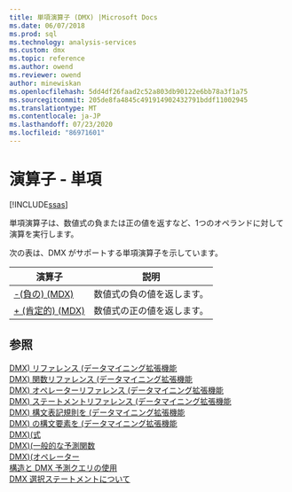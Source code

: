 ```yaml
---
title: 単項演算子 (DMX) |Microsoft Docs
ms.date: 06/07/2018
ms.prod: sql
ms.technology: analysis-services
ms.custom: dmx
ms.topic: reference
ms.author: owend
ms.reviewer: owend
author: minewiskan
ms.openlocfilehash: 5dd4df26faad2c52a803db90122e6bb78a3f1a75
ms.sourcegitcommit: 205de8fa4845c491914902432791bddf11002945
ms.translationtype: MT
ms.contentlocale: ja-JP
ms.lasthandoff: 07/23/2020
ms.locfileid: "86971601"
---
```

# <a name="operators---unary"></a>演算子 - 単項
[!INCLUDE[ssas](../includes/applies-to-version/ssas.md)]

  単項演算子は、数値式の負または正の値を返すなど、1つのオペランドに対して演算を実行します。  
  
 次の表は、DMX がサポートする単項演算子を示しています。  
  
|演算子|説明|  
|--------------|-----------------|  
|[-&#40;負の&#41; &#40;MDX&#41;](../mdx/negative-mdx.md)|数値式の負の値を返します。|  
|[+ &#40;肯定的&#41; &#40;MDX&#41;](../mdx/positive-mdx.md)|数値式の正の値を返します。|  
  
## <a name="see-also"></a>参照  
 [DMX&#41; リファレンス &#40;データマイニング拡張機能](../dmx/data-mining-extensions-dmx-reference.md)   
 [DMX&#41; 関数リファレンス &#40;データマイニング拡張機能](../dmx/data-mining-extensions-dmx-function-reference.md)   
 [DMX&#41; オペレーターリファレンス &#40;データマイニング拡張機能](../dmx/data-mining-extensions-dmx-operator-reference.md)   
 [DMX&#41; ステートメントリファレンス &#40;データマイニング拡張機能](../dmx/data-mining-extensions-dmx-statements.md)   
 [DMX&#41; 構文表記規則を &#40;データマイニング拡張機能](../dmx/data-mining-extensions-dmx-syntax-conventions.md)   
 [DMX&#41; の構文要素を &#40;データマイニング拡張機能](../dmx/data-mining-extensions-dmx-syntax-elements.md)   
 [DMX&#41;&#40;式](../dmx/expressions-dmx.md)   
 [DMX&#41;&#40;一般的な予測関数](../dmx/general-prediction-functions-dmx.md)   
 [DMX&#41;&#40;オペレーター](../dmx/operators-dmx.md)   
 [構造と DMX 予測クエリの使用](../dmx/structure-and-usage-of-dmx-prediction-queries.md)   
 [DMX 選択ステートメントについて](../dmx/understanding-the-dmx-select-statement.md)  
  
  
